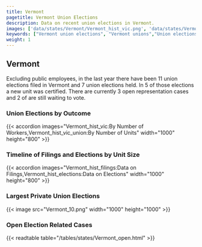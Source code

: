 ```yaml
---
title: Vermont
pagetitle: Vermont Union Elections
description: Data on recent union elections in Vermont.
images: ['data/states/Vermont/Vermont_hist_vic.png', 'data/states/Vermont/Vermont_hist_size.png', 'data/states/Vermont/Vermont_10.png']
keywords: ["Vermont union elections", "Vermont unions","Union elections"]
weight: 1
---
```

##  Vermont

Excluding public employees, in the last year there have been 11 union elections filed in Vermont and 7 union elections held. In 5 of those elections a new unit was certified. There are currently 3 open representation cases and 2 of are still waiting to vote.

### Union Elections by Outcome
{{< accordion images="Vermont_hist_vic:By Number of Workers,Vermont_hist_vic_union:By Number of Units" width="1000" height="800" >}}

### Timeline of Filings and Elections by Unit Size
{{< accordion images="Vermont_hist_filings:Data on Filings,Vermont_hist_elections:Data on Elections" width="1000" height="800" >}}

### Largest Private Union Elections
{{< image src="Vermont_10.png" width="1000" height="1000"  >}}

### Open Election Related Cases
{{< readtable table="/tables/states/Vermont_open.html" >}}

